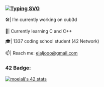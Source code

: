 ### <a href="https://git.io/typing-svg"><img src="https://readme-typing-svg.demolab.com?font=&pause=1000&color=9CF765&background=FFF40000&center=true&vCenter=true&random=false&width=435&lines=Welcome+to+my+Github+profile+!!" alt="Typing SVG" /></a>

🛠| I’m currently working on cub3d

👯| Currently learning C and C++  

🎓| 1337 coding school student (42 Network)                                                                                              

📫| Reach me: elaljooo@gmail.com
### 42 Badge:
<a href="https://github.com/oakoudad/badge42"><img src="https://badge.mediaplus.ma/colorfulwaves/moelalj" alt="moelalj's 42 stats" /></a>

<!--
**elaljo/elaljo** is a ✨ _special_ ✨ repository because its `README.md` (this file) appears on your GitHub profile.

Here are some ideas to get you started:

🔭 I’m currently working on ...
- 🌱 I’m currently learning ...
- 👯 I’m looking to collaborate on ...
- 🤔 I’m looking for help with ...
- 💬 Ask me about ...
- 📫 How to reach me: ...
- 😄 Pronouns: ...
- ⚡ Fun fact: ...
-->
